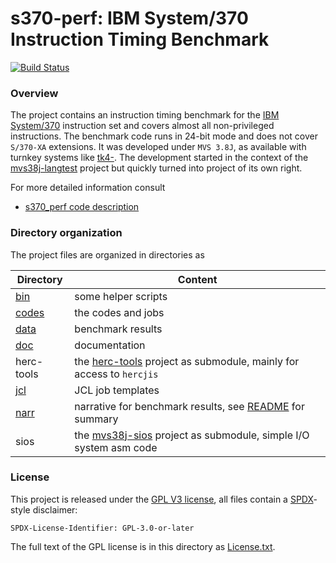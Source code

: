 # s370-perf: IBM System/370 Instruction Timing Benchmark

[![Build Status](https://travis-ci.org/wfjm/s370-perf.svg?branch=master)](https://travis-ci.org/wfjm/s370-perf)

### <a id="overview">Overview</a>
The project contains an instruction timing benchmark for the
[IBM System/370](https://en.wikipedia.org/wiki/IBM_System/370)
instruction set and covers almost all non-privileged instructions. The
benchmark code runs in 24-bit mode and does not cover `S/370-XA` extensions.
It was developed under `MVS 3.8J`, as available with turnkey systems
like [tk4-](http://wotho.ethz.ch/tk4-/). The development started in the
context of the [mvs38j-langtest](https://github.com/wfjm/mvs38j-langtest)
project but quickly turned into project of its own right.

For more detailed information consult
- [s370_perf code description](doc/s370_perf.md)

### Directory organization
The project files are organized in directories as

| Directory | Content |
| --------- | ------- |
| [bin](bin)     | some helper scripts |
| [codes](codes) | the codes and jobs |
| [data](data)   | benchmark results |
| [doc](doc)     | documentation |
| herc-tools     | the [herc-tools](https://github.com/wfjm/herc-tools) project as submodule, mainly for access to `hercjis` |
| [jcl](jcl)     | JCL job templates |
| [narr](narr)   | narrative for benchmark results, see [README](narr/README.md) for summary |
| sios           | the [mvs38j-sios](https://github.com/wfjm/mvs38j-sios) project as submodule, simple I/O system asm code |

### License
This project is released under the 
[GPL V3 license](https://www.gnu.org/licenses/gpl-3.0.html),
all files contain a [SPDX](https://spdx.org/)-style disclaimer:

    SPDX-License-Identifier: GPL-3.0-or-later

The full text of the GPL license is in this directory as
[License.txt](License.txt).
